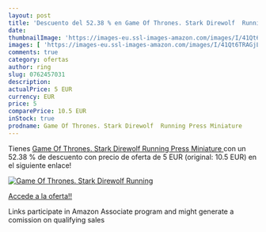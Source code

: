 ```yaml
---
layout: post
title: 'Descuento del 52.38 % en Game Of Thrones. Stark Direwolf  Running'
date: 
thumbnailImage: 'https://images-eu.ssl-images-amazon.com/images/I/41Qt6TRAGjL._SL200_.jpg'
images: [ 'https://images-eu.ssl-images-amazon.com/images/I/41Qt6TRAGjL._SL200_.jpg' ]
comments: true
category: ofertas
author: ring
slug: 0762457031
description:
actualPrice: 5 EUR
currency: EUR
price: 5
comparePrice: 10.5 EUR
inStock: true
prodname: Game Of Thrones. Stark Direwolf  Running Press Miniature 
---
```


Tienes [Game Of Thrones. Stark Direwolf  Running Press Miniature ](https://www.amazon.es/dp/0762457031/?tag=tolees-21) con un 52.38 % de descuento con precio de oferta de 5 EUR (original: 10.5 EUR) en el siguiente enlace!

[![Game Of Thrones. Stark Direwolf  Running](https://images-eu.ssl-images-amazon.com/images/I/41Qt6TRAGjL._SL200_.jpg)](https://www.amazon.es/dp/0762457031/?tag=tolees-21)

[Accede a la oferta!!](https://www.amazon.es/dp/0762457031/?tag=tolees-21)

Links participate in Amazon Associate program and might generate a comission on qualifying sales


